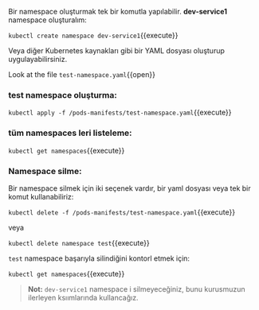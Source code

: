Bir namespace oluşturmak tek bir komutla yapılabilir. **dev-service1** namespace oluşturalım:

`kubectl create namespace dev-service1`{{execute}}

Veya diğer Kubernetes kaynakları gibi bir YAML dosyası oluşturup uygulayabilirsiniz.

Look at the file `test-namespace.yaml`{{open}}

### test namespace oluşturma:

`kubectl apply -f /pods-manifests/test-namespace.yaml`{{execute}}

### tüm namespaces leri listeleme:

`kubectl get namespaces`{{execute}}

### Namespace silme:

Bir namespace silmek için iki seçenek vardır, bir yaml dosyası veya tek bir komut kullanabiliriz:

`kubectl delete -f /pods-manifests/test-namespace.yaml`{{execute}}

veya
 
`kubectl delete namespace test`{{execute}}

`test` namespace başarıyla silindiğini kontorl etmek için:

`kubectl get namespaces`{{execute}}

>**Not:**  ```dev-service1``` namespace i silmeyeceğiniz, bunu kurusmuzun ilerleyen ksıımlarında kullancağız.